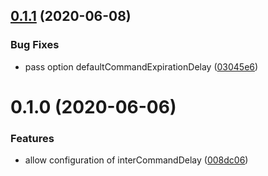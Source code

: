 ## [0.1.1](https://github.com/hackuarium/legoino-serial-bridge/compare/v0.1.0...v0.1.1) (2020-06-08)


### Bug Fixes

* pass option defaultCommandExpirationDelay ([03045e6](https://github.com/hackuarium/legoino-serial-bridge/commit/03045e6a273871bf1d6b1b385ba4940b344a15c0))



# 0.1.0 (2020-06-06)


### Features

* allow configuration of interCommandDelay ([008dc06](https://github.com/hackuarium/legoino-serial-bridge/commit/008dc063be11051f0ffc395a48c4f5eb65e919ba))



